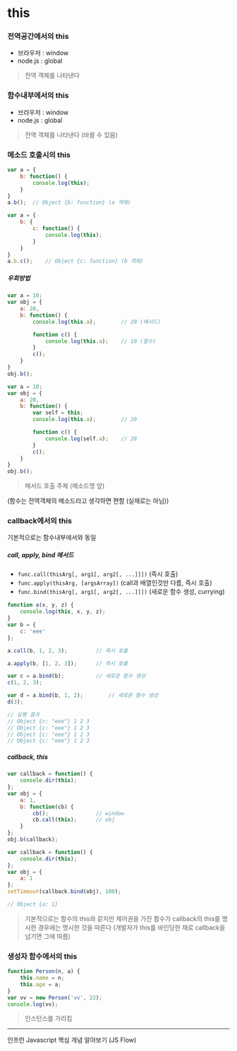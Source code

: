 # this

### 전역공간에서의 this

- 브라우저  : window
- node.js : global

> 전역 객체를 나타낸다
 
 
 
### 함수내부에서의 this

- 브라우저  : window
- node.js : global

> 전역 객체를 나타낸다 (바뀔 수 있음)
 
 
 
### 메소드 호출시의 this

```javascript
var a = {
	b: function() {
		console.log(this);
	}
}
a.b();	// Object {b: function} (a 객체)
```

```javascript
var a = {
	b: {
		c: function() {
			console.log(this);
		}
	}
}
a.b.c();	// Object {c: function} (b 객체)
```


##### 우회방법

```javascript
var a = 10;
var obj = {
	a: 20,
	b: function() {
		console.log(this.a);		// 20 (메서드)

		function c() {
			console.log(this.a);	// 10 (함수)
		}
		c();
	}
}
obj.b();
```

```javascript
var a = 10;
var obj = {
	a: 20,
	b: function() {
		var self = this;
		console.log(this.a);		// 20 

		function c() {
			console.log(self.a);	// 20
		}
		c();
	}
}
obj.b();
```
 
> 메서드 호출 주체 (메소드명 앞)

(함수는 전역객체의 메소드라고 생각하면 편함 (실제로는 아님))

 
 
### callback에서의 this

기본적으로는 함수내부에서와 동일 

##### call, apply, bind 메서드

- `func.call(thisArg[, arg1[, arg2[, ...]]])` (즉시 호출)
- `func.apply(thisArg, [argsArray])` (call과 배열인것만 다름, 즉시 호출)
- `func.bind(thisArg[, arg1[, arg2[, ...]]])` (새로운 함수 생성, currying)

```javascript
function a(x, y, z) {
	console.log(this, x, y, z);
}
var b = {
	c: 'eee'
};

a.call(b, 1, 2, 3);			// 즉시 호출

a.apply(b, [1, 2, 3]);		// 즉시 호출

var c = a.bind(b);			// 새로운 함수 생성 
c(1, 2, 3);

var d = a.bind(b, 1, 2);		// 새로운 함수 생성 
d(3);

// 실행 결과
// Object {c: "eee"} 1 2 3
// Object {c: "eee"} 1 2 3
// Object {c: "eee"} 1 2 3
// Object {c: "eee"} 1 2 3
```
 
##### callback, this

```javascript
var callback = function() {
	console.dir(this);
};
var obj = {
	a: 1,
	b: function(cb) {
		cb();				// window
		cb.call(this);		// obj 
	}
};
obj.b(callback);
```

```javascript
var callback = function() {
	console.dir(this);		
};
var obj = {
	a: 1
};
setTimeout(callback.bind(obj), 100);

// Object {a: 1}
```

> 기본적으로는 함수의 this와 같지만 제어권을 가진 함수가 callback의 this를 명시한 경우에는 명시한 것을 따른다 (개발자가 this를 바인딩한 채로 callback을 넘기면 그에 따름)
 
 
### 생성자 함수에서의 this

```javascript
function Person(n, a) {
	this.name = n;
	this.age = a;
}
var vv = new Person('vv', 22);
console.log(vv);
```

> 인스턴스를 가리킴
 
 
 
---
인프런 Javascript 핵심 개념 알아보기 (JS Flow)



